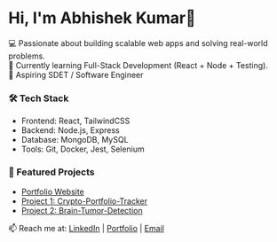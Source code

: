 # Hi, I'm Abhishek Kumar👋

💻 Passionate about building scalable web apps and solving real-world problems.  
🎯 Currently learning Full-Stack Development (React + Node + Testing).  
🚀 Aspiring SDET / Software Engineer  

### 🛠️ Tech Stack
- Frontend: React, TailwindCSS
- Backend: Node.js, Express
- Database: MongoDB, MySQL
- Tools: Git, Docker, Jest, Selenium  

### 📌 Featured Projects
- [Portfolio Website](https://portfolio-demo-khaki.vercel.app/)
- [Project 1: Crypto-Portfolio-Tracker](https://crypto-portfolio-h0hf.onrender.com/)
- [Project 2: Brain-Tumor-Detection](https://youtu.be/6USwqd-Bq6c?si=yO9-WHc7qVwH8AUo)

📫 Reach me at: [LinkedIn](http://www.linkedin.com/in/abhishek-kumar-b0a995255) | [Portfolio](https://portfolio-demo-khaki.vercel.app/) | [Email](itz.abhishekkumar9@gmail.com)

